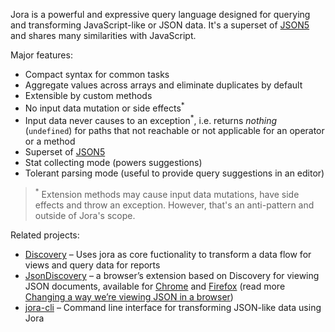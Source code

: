 Jora is a powerful and expressive query language designed for querying and transforming JavaScript-like or JSON data.
It's a superset of [JSON5](https://json5.org/) and shares many similarities with JavaScript.

Major features:

- Compact syntax for common tasks
- Aggregate values across arrays and eliminate duplicates by default
- Extensible by custom methods
- No input data mutation or side effects<sup>*</sup>
- Input data never causes to an exception<sup>*</sup>, i.e. returns *nothing* (`undefined`) for paths that not reachable or not applicable for an operator or a method
- Superset of [JSON5](https://json5.org/)
- Stat collecting mode (powers suggestions)
- Tolerant parsing mode (useful to provide query suggestions in an editor)

> <sup>*</sup> Extension methods may cause input data mutations, have side effects and throw an exception. However, that's an anti-pattern and outside of Jora's scope.

Related projects:

- [Discovery](https://github.com/discoveryjs/discovery) – Uses jora as core fuctionality to transform a data flow for views and query data for reports
- [JsonDiscovery](https://github.com/discoveryjs/browser-extension-json-discovery) – a browser’s extension based on Discovery for viewing JSON documents, available for [Chrome](https://chrome.google.com/webstore/detail/jsondiscovery/pamhglogfolfbmlpnenhpeholpnlcclo) and [Firefox](https://addons.mozilla.org/en-GB/firefox/addon/jsondiscovery/) (read more [Changing a way we’re viewing JSON in a browser](https://medium.com/@rdvornov/changing-a-way-were-viewing-json-in-a-browser-51eda9103fa2))
- [jora-cli](https://github.com/discoveryjs/jora-cli) – Command line interface for transforming JSON-like data using Jora
